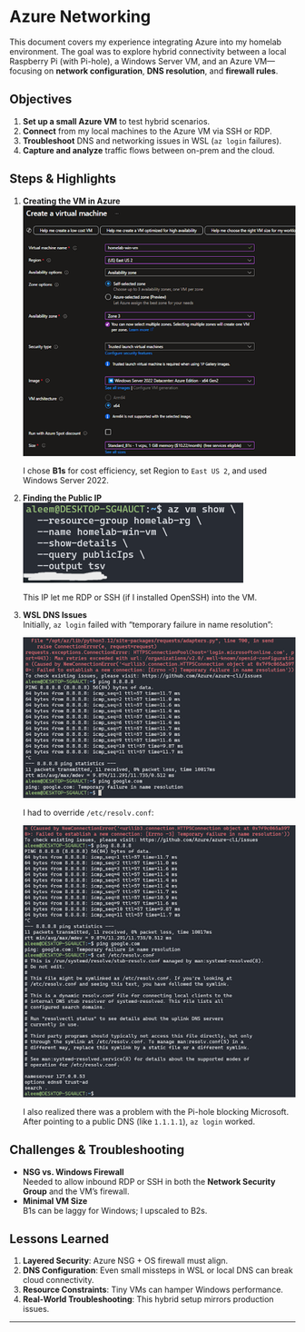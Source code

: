# Azure Networking

This document covers my experience integrating Azure into my homelab environment. The goal was to explore hybrid connectivity between a local Raspberry Pi (with Pi-hole), a Windows Server VM, and an Azure VM—focusing on **network configuration**, **DNS resolution**, and **firewall rules**.

## Objectives

1. **Set up a small Azure VM** to test hybrid scenarios.  
2. **Connect** from my local machines to the Azure VM via SSH or RDP.  
3. **Troubleshoot** DNS and networking issues in WSL (`az login` failures).  
4. **Capture and analyze** traffic flows between on-prem and the cloud.

## Steps & Highlights

1. **Creating the VM in Azure**  
   ![Azure Create VM settings](/images/13.png)

   I chose **B1s** for cost efficiency, set Region to `East US 2`, and used Windows Server 2022.

2. **Finding the Public IP**  
   ![az vm show public IP](/images/14.png)

   This IP let me RDP or SSH (if I installed OpenSSH) into the VM.

3. **WSL DNS Issues**  
   Initially, `az login` failed with “temporary failure in name resolution”:

   ![WSL DNS error / resolv.conf fix](/images/10.png)

   I had to override `/etc/resolv.conf`:

   ![WSL resolv.conf override](/images/11.png)

   I also realized there was a problem with the Pi-hole blocking Microsoft.
   After pointing to a public DNS (like `1.1.1.1`), `az login` worked.
   

## Challenges & Troubleshooting

- **NSG vs. Windows Firewall**  
  Needed to allow inbound RDP or SSH in both the **Network Security Group** and the VM’s firewall.  
- **Minimal VM Size**  
  B1s can be laggy for Windows; I upscaled to B2s.  

## Lessons Learned

1. **Layered Security**: Azure NSG + OS firewall must align.  
2. **DNS Configuration**: Even small missteps in WSL or local DNS can break cloud connectivity.  
3. **Resource Constraints**: Tiny VMs can hamper Windows performance.  
4. **Real-World Troubleshooting**: This hybrid setup mirrors production issues.

---

